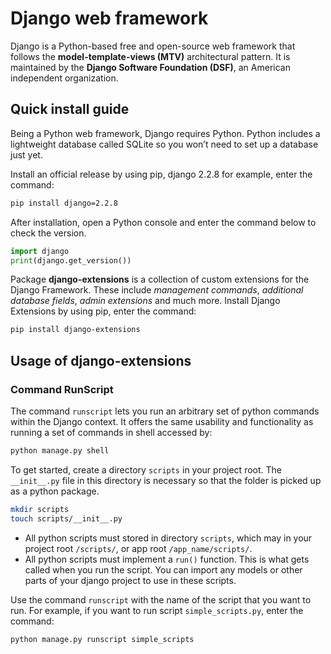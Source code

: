 # Django web framework

Django is a Python-based free and open-source web framework that follows the **model-template-views (MTV)** architectural pattern.
It is maintained by the **Django Software Foundation (DSF)**, an American independent organization.

## Quick install guide

Being a Python web framework, Django requires Python.
Python includes a lightweight database called SQLite so you won’t need to set up a database just yet.

Install an official release by using pip, django 2.2.8 for example, enter the command:

```bash
pip install django=2.2.8
```

After installation, open a Python console and enter the command below to check the version.

```python
import django
print(django.get_version())
```

Package **django-extensions** is a collection of custom extensions for the Django Framework.
These include *management commands*, *additional database fields*, *admin extensions* and much more.
Install Django Extensions by using pip, enter the command:

```bash
pip install django-extensions
```

## Usage of django-extensions

### Command RunScript

The command `runscript` lets you run an arbitrary set of python commands within the Django context. It offers the same usability and functionality as running a set of commands in shell accessed by:

```bash
python manage.py shell
```

To get started, create a directory `scripts` in your project root.
The `__init__.py` file in this directory is necessary so that the folder is picked up as a python package.

```bash
mkdir scripts
touch scripts/__init__.py
```

- All python scripts must stored in directory `scripts`, which may in your project root `/scripts/`, or app root  `/app_name/scripts/`.
- All python scripts must implement a `run()` function. This is what gets called when you run the script. You can import any models or other parts of your django project to use in these scripts.

Use the command `runscript` with the name of the script that you want to run.
For example, if you want to run script `simple_scripts.py`, enter the command:

```bash
python manage.py runscript simple_scripts
```

